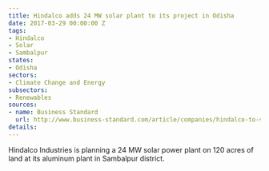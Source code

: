 ```yaml
---
title: Hindalco adds 24 MW solar plant to its project in Odisha
date: 2017-03-29 00:00:00 Z
tags:
- Hindalco
- Solar
- Sambalpur
states:
- Odisha
sectors:
- Climate Change and Energy
subsectors:
- Renewables
sources:
- name: Business Standard
  url: http://www.business-standard.com/article/companies/hindalco-to-set-up-rs-150-crore-solar-park-in-odisha-117032101015_1.html
details: 
---
```


Hindalco Industries is planning a 24 MW solar power plant on 120 acres of land at its aluminum plant in Sambalpur district.
